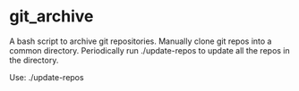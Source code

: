 # git_archive

A bash script to archive git repositories.
Manually clone git repos into a common directory. Periodically run ./update-repos to update all the repos in the directory.

Use: ./update-repos

